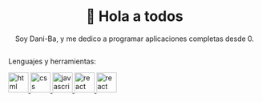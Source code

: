 <h1 align="center">👋 Hola a todos</h1>
<p align="center">Soy Dani-Ba, y me dedico a programar aplicaciones completas desde 0.</p>
<div style="display: flex;">
  <div>
    <p>Lenguajes y herramientas:</p>
    <p align="left">
      <a href="https://www.w3schools.com/html" target="_blank" rel="noreferrer"> 
        <img src="https://cdn.jsdelivr.net/gh/devicons/devicon/icons/html5/html5-original.svg" alt="html" heigth="40" width="40" />
      </a> 
      <a href="https://www.w3.org/css" target="_blank" rel="noreferrer">
        <img src="https://cdn.jsdelivr.net/gh/devicons/devicon/icons/css3/css3-original.svg" alt="css" heigth="40" width="40"  />
      </a> 
      <a href="https://developer.mozilla.org/en-US/docs/Web/JavaScript" target="_blank" rel="noreferrer">
        <img src="https://cdn.jsdelivr.net/gh/devicons/devicon/icons/javascript/javascript-original.svg" alt="javascript" width="40" height="40"/>
      </a>
      <a href="https://es.react.dev" target="_blank" rel="noreferrer">
        <img src="https://cdn.jsdelivr.net/gh/devicons/devicon/icons/react/react-original.svg" alt="react" width="40" height="40"/>
      </a>
      <a href="https://www.electronjs.org" target="_blank" rel="noreferrer">
        <img src="https://cdn.jsdelivr.net/gh/devicons/devicon/icons/electron/electron-original.svg" alt="react" width="40" height="40"/>
      </a>
    </p>
  </div>
</div>

<!--
**Dani-Ba/Dani-Ba** is a ✨ _special_ ✨ repository because its `README.md` (this file) appears on your GitHub profile.

Here are some ideas to get you started:

- 🔭 I’m currently working on ...
- 🌱 I’m currently learning ...
- 👯 I’m looking to collaborate on ...
- 🤔 I’m looking for help with ...
- 💬 Ask me about ...
- 📫 How to reach me: ...
- 😄 Pronouns: ...
- ⚡ Fun fact: ...
-->
